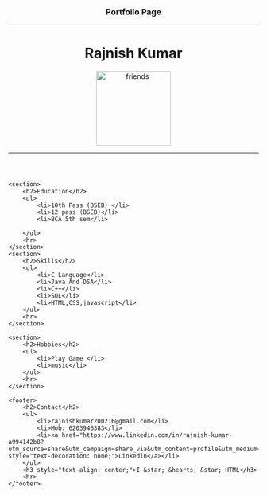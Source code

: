 <!DOCTYPE html>
<html lang="en">

<head>
    <meta charset="UTF-8">
    <meta name="viewport" content="width=device-width, initial-scale=1.0">
    <title>Portfolio Page</title>
</head>

<body>
    <header>
        <h3 style="text-align: center;">Portfolio Page</h3>
        <hr>
        <h1>Rajnish Kumar</h1>
        <img src="rajnish.jpg" alt="friends" height="150">
        <hr>
    </header>

    <section>
        <h2>Education</h2>
        <ul>
            <li>10th Pass (BSEB) </li>
            <li>12 pass (BSEB)</li>
            <li>BCA 5th sem</li>

        </ul>
        <hr>
    </section>
    <section>
        <h2>Skills</h2>
        <ul>
            <li>C Language</li>
            <li>Java And DSA</li>
            <li>C++</li>
            <li>SQL</li>
            <li>HTML,CSS,javascript</li>
        </ul>
        <hr>
    </section>

    <section>
        <h2>Hobbies</h2>
        <ul>
            <li>Play Game </li>
            <li>music</li>
        </ul>
        <hr>
    </section>

    <footer>
        <h2>Contact</h2>
        <ul>
            <li>rajnishkumar200216@gmail.com</li>
            <li>Mob. 6203946383</li>
            <li><a href="https://www.linkedin.com/in/rajnish-kumar-a994142b8?utm_source=share&utm_campaign=share_via&utm_content=profile&utm_medium=ios_app" style="text-decoration: none;">Linkedin</a></li>
        </ul>
        <h3 style="text-align: center;">I &star; &hearts; &star; HTML</h3>
        <hr>
    </footer>
</body>

</html>